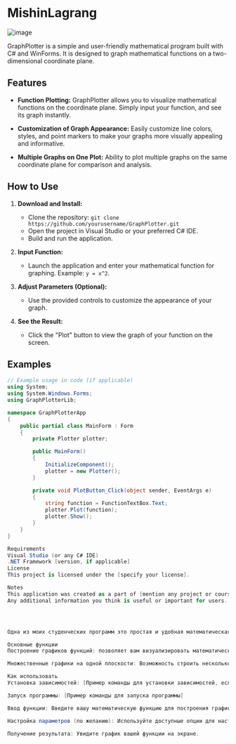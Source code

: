 # MishinLagrang

![image](https://github.com/SouthKartman/MishinLagrang/assets/93534577/4d95fc79-daef-4e65-984b-a0d9e668982b)



GraphPlotter is a simple and user-friendly mathematical program built with C# and WinForms. It is designed to graph mathematical functions on a two-dimensional coordinate plane.

## Features

- **Function Plotting:** GraphPlotter allows you to visualize mathematical functions on the coordinate plane. Simply input your function, and see its graph instantly.

- **Customization of Graph Appearance:** Easily customize line colors, styles, and point markers to make your graphs more visually appealing and informative.

- **Multiple Graphs on One Plot:** Ability to plot multiple graphs on the same coordinate plane for comparison and analysis.

## How to Use

1. **Download and Install:**
   - Clone the repository: `git clone https://github.com/yourusername/GraphPlotter.git`
   - Open the project in Visual Studio or your preferred C# IDE.
   - Build and run the application.

2. **Input Function:**
   - Launch the application and enter your mathematical function for graphing. Example: `y = x^2`.

3. **Adjust Parameters (Optional):**
   - Use the provided controls to customize the appearance of your graph.

4. **See the Result:**
   - Click the "Plot" button to view the graph of your function on the screen.

## Examples

```csharp
// Example usage in code (if applicable)
using System;
using System.Windows.Forms;
using GraphPlotterLib;

namespace GraphPlotterApp
{
    public partial class MainForm : Form
    {
        private Plotter plotter;

        public MainForm()
        {
            InitializeComponent();
            plotter = new Plotter();
        }

        private void PlotButton_Click(object sender, EventArgs e)
        {
            string function = FunctionTextBox.Text;
            plotter.Plot(function);
            plotter.Show();
        }
    }
}

Requirements
Visual Studio (or any C# IDE)
.NET Framework [version, if applicable]
License
This project is licensed under the [specify your license].

Notes
This application was created as a part of [mention any project or course, if applicable].
Any additional information you think is useful or important for users.




Одна из моих студенческих программ это простая и удобная математическая программа, написанная на [вашем языке программирования, например, Python], предназначенная для построения графиков функций на координатной плоскости.

Основные функции
Построение графиков функций: позволяет вам визуализировать математические функции на двумерной координатной плоскости. Просто введите свою функцию и увидьте ее график мгновенно.

Множественные графики на одной плоскости: Возможность строить несколько графиков на одной координатной плоскости для сравнения и анализа.

Как использовать
Установка зависимостей: [Пример команды для установки зависимостей, если необходимо]

Запуск программы: [Пример команды для запуска программы]

Ввод функции: Введите вашу математическую функцию для построения графика. Пример: y = x^2.

Настройка параметров (по желанию): Используйте доступные опции для настройки внешнего вида графика.

Получение результата: Увидите график вашей функции на экране.

